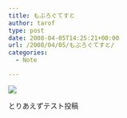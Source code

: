 ```yaml
---
title: もぶろぐてすと
author: tarof
type: post
date: 2008-04-05T14:25:21+00:00
url: /2008/04/05/もぶろぐてすと/
categories:
  - Note

---
```

[<img src="https://i2.wp.com/maple-factory.net/wp-content/uploads/moblog/47f78bd06dd14-thumb_080330_131930.JPG?w=640" border="0" data-recalc-dims="1" />][1]
  
とりあえずテスト投稿

 [1]: https://i2.wp.com/maple-factory.net/wp-content/uploads/moblog/47f78bd06dd14-080330_131930.JPG